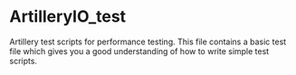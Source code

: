 # ArtilleryIO_test
Artillery test scripts for performance testing. This file contains a basic test file which gives you a good understanding of how to write simple test scripts. 

